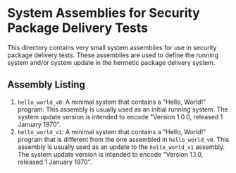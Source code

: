 # System Assemblies for Security Package Delivery Tests

This directory contains very small system assemblies for use in security package
delivery tests. These assemblies are used to define the running system and/or
system update in the hermetic package delivery system.

## Assembly Listing

1.  `hello_world_v0`: A minimal system that contains a "Hello, World!" program.
    This assembly is usually used as an initial running system. The system
    update version is intended to encode "Version 1.0.0, released 1 January
    1970".
1.  `hello_world_v1`: A minimal system that contains a "Hello, World!" program
    that is different from the one assembled in `hello_world_v0`. This assembly
    is usually used as an update to the `hello_world_v1` assembly. The system
    update version is intended to encode "Version 1.1.0, released 1 January
    1970".
